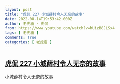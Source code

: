```yaml
---
layout: post
title: "虎侃 227 小城薛村令人无奈的故事"
date: 2022-08-14T19:53:42.000Z
author: 老虎庙 · 虎侃
from: https://www.youtube.com/watch?v=hUizB8JLSx4
tags: [ 老虎庙 ]
comments: True
categories: [ 老虎庙 ]
---
```

<!--1660506822000-->
[虎侃 227 小城薛村令人无奈的故事](https://www.youtube.com/watch?v=hUizB8JLSx4)
------

<div>
小城薛村令人无奈的故事
</div>
